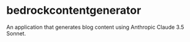 # bedrockcontentgenerator
An application that generates blog content using Anthropic Claude 3.5 Sonnet.
